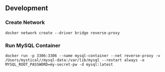 ## Development 

### Create Network
```
docker network create --driver bridge reverse-proxy
```
### Run MySQL Container
```
docker run -p 3306:3306 --name mysql-container --net reverse-proxy -v /Users/mystical//mysql-data:/var/lib/mysql --restart always -e MYSQL_ROOT_PASSWORD=my-secret-pw -d mysql:latest
```
